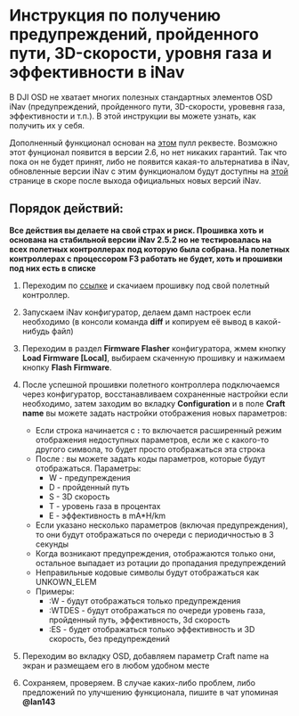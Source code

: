 # Инструкция по получению предупреждений, пройденного пути, 3D-скорости, уровня газа и эффективности в iNav

В DJI OSD не хватает многих полезных стандартных элементов OSD iNav (предупреждений, пройденного пути, 3D-скорости,
    уровевня газа, эффективности и т.п.). В этой инструкции вы можете узнать, как получить их у себя.

Дополненный функционал основан на [этом](https://github.com/iNavFlight/inav/pull/6230) пулл реквесте.
    Возможно этот фунционал появится в версии 2.6, но нет никаких гарантий.
    Так что пока он не будет принят, либо не появится какая-то альтернатива в iNav,
    обновленные версии iNav с этим функционалом будут доступны на [этой](https://github.com/lan143/inav/releases) странице
    в скоре после выхода официальных новых версий iNav. 

## Порядок действий:

**Все действия вы делаете на свой страх и риск. 
Прошивка хоть и основана на стабильной версии iNav 2.5.2 но не тестировалась на всех полетных контроллерах под которую
была собрана. На полетных контроллерах с процессором F3 работать не будет, хоть и прошивки под них есть в списке**

1. Переходим по [ссылке](https://github.com/lan143/inav/releases/tag/2.5.2.1) и скачиаем прошивку под свой полетный контроллер.

1. Запускаем iNav конфигуратор, делаем дамп настроек если необходимо
    (в консоли команда **diff** и копируем её вывод в какой-нибудь файл)
    
1. Переходим в раздел **Firmware Flasher** конфигуратора, жмем кнопку **Load Firmware [Local]**, выбираем скаченную прошивку
    и нажимаем кнопку **Flash Firmware**. 

1. После успешной прошивки полетного контроллера подключаемся через конфигуратор, восстанавливаем сохраненные настройки
    если необходимо, затем заходим во вкладку **Configuration** и в поле **Craft name** вы можете задать настройки отображения новых
    параметров:
    * Если строка начинается с **:** то включается расширенный режим отображения недоступных параметров, если же с какого-то
        другого символа, то будет просто отображаться эта строка
    * После *:* вы можете задать коды параметров, которые будут отображаться. Параметры:
        * W - предупреждения
        * D - пройденный путь
        * S - 3D скорость
        * T - уровень газа в процентах
        * E - эффективность в mA*H/km
    * Если указано несколько параметров (включая предупреждения), то они будут отображаться по очереди с периодичностью в 3 секунды
    * Когда возникают предупреждения, отображаются только они, остальное выпадает из ротации до пропадания предупреждений
    * Неправильные кодовые символы будут отображаться как UNKOWN_ELEM
    * Примеры:
        * :W - будут отображаться только предупреждения
        * :WTDES - будут отображаться по очереди уровень газа, пройденный путь, эффективность, 3d скорость
        * :ES - будет отображаться только эффективность и 3D скорость, без предупреждений
        
1. Переходим во вкладку OSD, добавляем параметр Craft name на экран и размещаем его в любом удобном месте

1. Сохраняем, проверяем. В случае каких-либо проблем, либо предложений по улучшению функционала, пишите в чат упоминая **@lan143**
